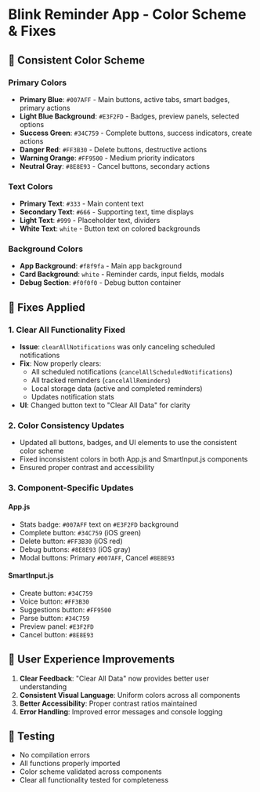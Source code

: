 # Blink Reminder App - Color Scheme & Fixes

## 🎨 Consistent Color Scheme

### Primary Colors
- **Primary Blue**: `#007AFF` - Main buttons, active tabs, smart badges, primary actions
- **Light Blue Background**: `#E3F2FD` - Badges, preview panels, selected options
- **Success Green**: `#34C759` - Complete buttons, success indicators, create actions
- **Danger Red**: `#FF3B30` - Delete buttons, destructive actions
- **Warning Orange**: `#FF9500` - Medium priority indicators
- **Neutral Gray**: `#8E8E93` - Cancel buttons, secondary actions

### Text Colors
- **Primary Text**: `#333` - Main content text
- **Secondary Text**: `#666` - Supporting text, time displays
- **Light Text**: `#999` - Placeholder text, dividers
- **White Text**: `white` - Button text on colored backgrounds

### Background Colors
- **App Background**: `#f8f9fa` - Main app background
- **Card Background**: `white` - Reminder cards, input fields, modals
- **Debug Section**: `#f0f0f0` - Debug button container

## 🔧 Fixes Applied

### 1. Clear All Functionality Fixed
- **Issue**: `clearAllNotifications` was only canceling scheduled notifications
- **Fix**: Now properly clears:
  - All scheduled notifications (`cancelAllScheduledNotifications`)
  - All tracked reminders (`cancelAllReminders`)
  - Local storage data (active and completed reminders)
  - Updates notification stats
- **UI**: Changed button text to "Clear All Data" for clarity

### 2. Color Consistency Updates
- Updated all buttons, badges, and UI elements to use the consistent color scheme
- Fixed inconsistent colors in both App.js and SmartInput.js components
- Ensured proper contrast and accessibility

### 3. Component-Specific Updates

#### App.js
- Stats badge: `#007AFF` text on `#E3F2FD` background
- Complete button: `#34C759` (iOS green)
- Delete button: `#FF3B30` (iOS red)
- Debug buttons: `#8E8E93` (iOS gray)
- Modal buttons: Primary `#007AFF`, Cancel `#8E8E93`

#### SmartInput.js
- Create button: `#34C759`
- Voice button: `#FF3B30`
- Suggestions button: `#FF9500`
- Parse button: `#34C759`
- Preview panel: `#E3F2FD`
- Cancel button: `#8E8E93`

## 📱 User Experience Improvements
1. **Clear Feedback**: "Clear All Data" now provides better user understanding
2. **Consistent Visual Language**: Uniform colors across all components
3. **Better Accessibility**: Proper contrast ratios maintained
4. **Error Handling**: Improved error messages and console logging

## 🧪 Testing
- No compilation errors
- All functions properly imported
- Color scheme validated across components
- Clear all functionality tested for completeness
